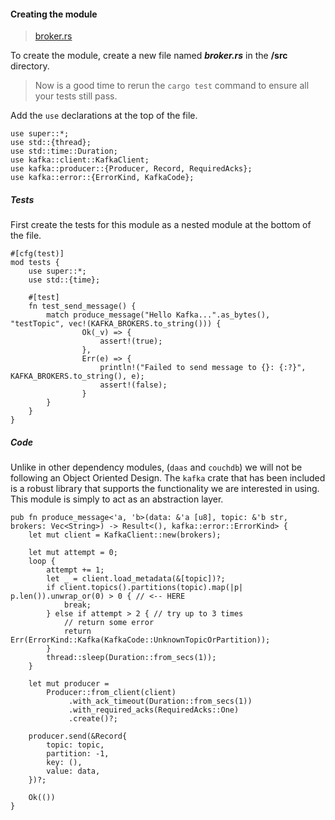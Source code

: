 #### Creating the module
>[broker.rs](https://github.com/dsietz/rust-daas/blob/master/src/broker.rs)

To create the module, create a new file named **_broker.rs_** in the **/src** directory.

> Now is a good time to rerun the `cargo test` command to ensure all your tests still pass.

Add the `use` declarations at the top of the file.

```
use super::*;
use std::{thread};
use std::time::Duration;
use kafka::client::KafkaClient;
use kafka::producer::{Producer, Record, RequiredAcks};
use kafka::error::{ErrorKind, KafkaCode};
```

##### Tests

First create the tests for this module as a nested module at the bottom of the file.

```
#[cfg(test)]
mod tests {
    use super::*;
    use std::{time};

    #[test]
    fn test_send_message() {
        match produce_message("Hello Kafka...".as_bytes(), "testTopic", vec!(KAFKA_BROKERS.to_string())) {
                Ok(_v) => {
                    assert!(true);
                },
                Err(e) => {
                    println!("Failed to send message to {}: {:?}", KAFKA_BROKERS.to_string(), e);
                    assert!(false);
                }
        }
    }
}
```

##### Code

Unlike in other dependency modules, (`daas` and `couchdb`) we will not be following an Object Oriented Design. The `kafka` crate that has been included is a robust library that supports the functionality we are interested in using. This module is simply to act as an abstraction layer.

```
pub fn produce_message<'a, 'b>(data: &'a [u8], topic: &'b str, brokers: Vec<String>) -> Result<(), kafka::error::ErrorKind> {
    let mut client = KafkaClient::new(brokers);

    let mut attempt = 0;
    loop {
        attempt += 1;
        let _ = client.load_metadata(&[topic])?;
        if client.topics().partitions(topic).map(|p| p.len()).unwrap_or(0) > 0 { // <-- HERE
            break;
        } else if attempt > 2 { // try up to 3 times
            // return some error
            return Err(ErrorKind::Kafka(KafkaCode::UnknownTopicOrPartition));
        }
        thread::sleep(Duration::from_secs(1));
    }

    let mut producer =
        Producer::from_client(client)
             .with_ack_timeout(Duration::from_secs(1))
             .with_required_acks(RequiredAcks::One)
             .create()?;

    producer.send(&Record{
        topic: topic,
        partition: -1,
        key: (),
        value: data,
    })?;

    Ok(())
}
```

